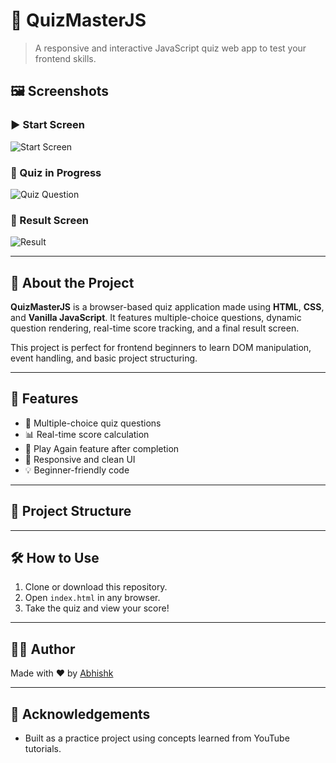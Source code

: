 # 🧠 QuizMasterJS

> A responsive and interactive JavaScript quiz web app to test your frontend skills.

## 🖼️ Screenshots

### ▶️ Start Screen
![Start Screen](screenshot1.png)

### 🧩 Quiz in Progress
![Quiz Question](screenshot2.png)

### 🏁 Result Screen
![Result](screenshot3.png)


---

## 📌 About the Project

**QuizMasterJS** is a browser-based quiz application made using **HTML**, **CSS**, and **Vanilla JavaScript**. It features multiple-choice questions, dynamic question rendering, real-time score tracking, and a final result screen.

This project is perfect for frontend beginners to learn DOM manipulation, event handling, and basic project structuring.

---

## 🚀 Features

- 🔘 Multiple-choice quiz questions
- 📊 Real-time score calculation
- 🔄 Play Again feature after completion
- 📱 Responsive and clean UI
- 💡 Beginner-friendly code

---

## 📁 Project Structure


---

## 🛠️ How to Use

1. Clone or download this repository.
2. Open `index.html` in any browser.
3. Take the quiz and view your score!

---

## 👨‍💻 Author

Made with ❤️ by [Abhishk ](https://github.com/abhishekmatwan)

---

## 🙌 Acknowledgements

- Built as a practice project using concepts learned from YouTube tutorials.




